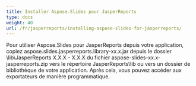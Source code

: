 ```yaml
---
title: Installer Aspose.Slides pour JasperReports
type: docs
weight: 40
url: /fr/jasperreports/installing-aspose-slides-for-jasperreports/
---
```


Pour utiliser Aspose.Slides pour JasperReports depuis votre application, copiez aspose.slides.jasperreports.library-xx.x.jar depuis le dossier \lib\JasperReports X.X.X - X.X.X du fichier aspose-slides-xx.x-jasperreports.zip vers le répertoire JasperReports\lib ou vers un dossier de bibliothèque de votre application. Après cela, vous pouvez accéder aux exportateurs de manière programmatique.